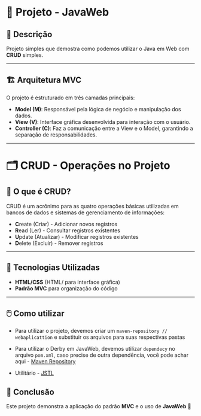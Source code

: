 # 📌 Projeto - JavaWeb

## 📝 Descrição
Projeto simples que demostra como podemos utilizar o Java em Web com **CRUD** simples.

 

---

## 🏗️ Arquitetura MVC

O projeto é estruturado em três camadas principais:

- **Model (M)**: Responsável pela lógica de negócio e manipulação dos dados.  
- **View (V)**: Interface gráfica desenvolvida para interação com o usuário.  
- **Controller (C)**: Faz a comunicação entre a View e o Model, garantindo a separação de responsabilidades.  

---

# 🗂️ CRUD - Operações no Projeto  

## 📌 O que é CRUD?  
CRUD é um acrônimo para as quatro operações básicas utilizadas em bancos de dados e sistemas de gerenciamento de informações:  

- **C**reate (Criar) - Adicionar novos registros  
- **R**ead (Ler) - Consultar registros existentes  
- **U**pdate (Atualizar) - Modificar registros existentes  
- **D**elete (Excluir) - Remover registros  

---


## 🚀 Tecnologias Utilizadas

- **HTML/CSS** (HTML/ para interface gráfica)  
- **Padrão MVC** para organização do código  


---

## 🖱️ Como utilizar

* Para utilizar o projeto, devemos criar um `maven-repository // webaplicattion` e substituir os arquivos para suas respectivas pastas

* Para utilizar o Derby em JavaWeb, devemos utilizar `dependecy` no arquivo `pom.xml`, caso precise de outra dependência, você pode achar aqui - [Maven Repository](https://mvnrepository.com/artifact/org.apache.derby)

* Utilitário - [JSTL](https://docs.oracle.com/javaee/5/tutorial/doc/bnake.html)


## 📌 Conclusão

Este projeto demonstra a aplicação do padrão **MVC** e o uso de **JavaWeb** 🚀  
 
